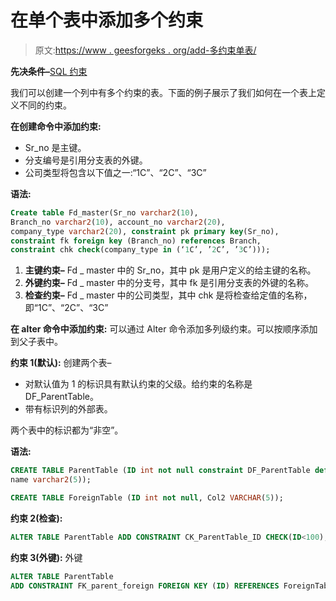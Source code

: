 # 在单个表中添加多个约束

> 原文:[https://www . geesforgeks . org/add-多约束单表/](https://www.geeksforgeeks.org/adding-multiple-constraints-in-a-single-table/)

**先决条件–**[SQL 约束](https://www.geeksforgeeks.org/sql-constraints/)

我们可以创建一个列中有多个约束的表。下面的例子展示了我们如何在一个表上定义不同的约束。

**在创建命令中添加约束:**

*   Sr_no 是主键。
*   分支编号是引用分支表的外键。
*   公司类型将包含以下值之一:“1C”、“2C”、“3C”

**语法:**

```sql
Create table Fd_master(Sr_no varchar2(10), 
Branch_no varchar2(10), account_no varchar2(20),
company_type varchar2(20), constraint pk primary key(Sr_no),  
constraint fk foreign key (Branch_no) references Branch,
constraint chk check(company_type in (‘1C’, ’2C’, ’3C’)));
```

1.  **主键约束–**
    Fd _ master 中的 Sr_no，其中 pk 是用户定义的给主键的名称。
2.  **外键约束–**
    Fd _ master 中的分支号，其中 fk 是引用分支表的外键的名称。
3.  **检查约束–**
    Fd _ master 中的公司类型，其中 chk 是将检查给定值的名称，即“1C”、“2C”、“3C”

**在 alter 命令中添加约束:**
可以通过 Alter 命令添加多列级约束。可以按顺序添加到父子表中。

**约束 1(默认):**
创建两个表–

*   对默认值为 1 的标识具有默认约束的父级。给约束的名称是 DF_ParentTable。
*   带有标识列的外部表。

两个表中的标识都为“非空”。

**语法:**

```sql
CREATE TABLE ParentTable (ID int not null constraint DF_ParentTable default (1), 
name varchar2(5));
```

```sql
CREATE TABLE ForeignTable (ID int not null, Col2 VARCHAR(5));
```

**约束 2(检查):**

```sql
ALTER TABLE ParentTable ADD CONSTRAINT CK_ParentTable_ID CHECK(ID<100);
```

**约束 3(外键):**
外键

```sql
ALTER TABLE ParentTable 
ADD CONSTRAINT FK_parent_foreign FOREIGN KEY (ID) REFERENCES ForeignTable(ID);
```